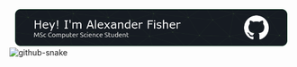 <div align="center">
  <img width = "96%" src="/assets/github-header.png" alt="Header">
</div>

<!--
**alexandermfisher/alexandermfisher** is a ✨ _special_ ✨ repository because its `README.md` (this file) appears on your GitHub profile.

Here are some ideas to get you started:

- 🔭 I’m currently working on ...
- 🌱 I’m currently learning ...
- 👯 I’m looking to collaborate on ...
- 🤔 I’m looking for help with ...
- 💬 Ask me about ...
- 📫 How to reach me: ...
- 😄 Pronouns: ...
- ⚡ Fun fact: ...
-->
<picture>
  <source media="(prefers-color-scheme: dark)" srcset="/assets/github-contribution-grid-snake-dark.svg" />
  <source media="(prefers-color-scheme: light)" srcset="/assets/github-contribution-grid-snake.svg" />
  <img alt="github-snake" src="github-snake.svg" />
</picture>

